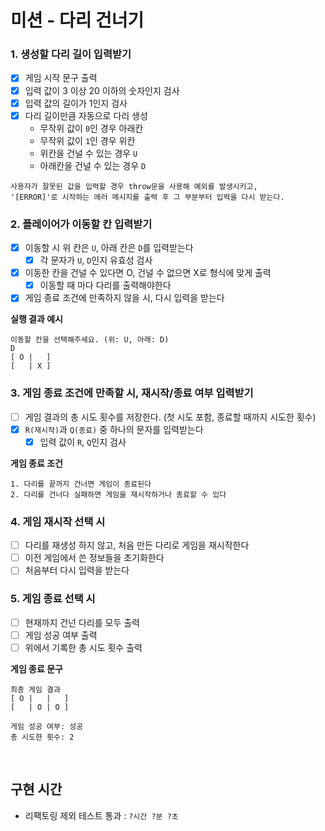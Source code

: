 # 미션 - 다리 건너기

### 1. 생성할 다리 길이 입력받기

- [x] 게임 시작 문구 출력
- [x] 입력 값이 3 이상 20 이하의 숫자인지 검사
- [x] 입력 값의 길이가 1인지 검사
- [x] 다리 길이만큼 자동으로 다리 생성
  - 무작위 값이 `0`인 경우 아래칸
  - 무작위 값이 `1`인 경우 위칸
  - 위칸을 건널 수 있는 경우 `U`
  - 아래칸을 건널 수 있는 경우 `D`

```
사용자가 잘못된 값을 입력할 경우 throw문을 사용해 예외를 발생시키고,
'[ERROR]'로 시작하는 에러 메시지를 출력 후 그 부분부터 입력을 다시 받는다.
```

### 2. 플레이어가 이동할 칸 입력받기

- [x] 이동할 시 위 칸은 `U`, 아래 칸은 `D`를 입력받는다
  - [x] 각 문자가 `U`, `D`인지 유효성 검사
- [x] 이동한 칸을 건널 수 있다면 O, 건널 수 없으면 X로 형식에 맞게 출력
  - [x] 이동할 때 마다 다리를 출력해야한다
- [x] 게임 종료 조건에 만족하지 않을 시, 다시 입력을 받는다

**실행 결과 예시**

```
이동할 칸을 선택해주세요. (위: U, 아래: D)
D
[ O |   ]
[   | X ]
```

### 3. 게임 종료 조건에 만족할 시, 재시작/종료 여부 입력받기

- [ ] 게임 결과의 총 시도 횟수를 저장한다. (첫 시도 포함, 종료할 때까지 시도한 횟수)
- [x] `R(재시작)`과 `Q(종료)` 중 하나의 문자를 입력받는다
  - [x] 입력 값이 `R`, `Q`인지 검사

**게임 종료 조건**

```
1. 다리를 끝까지 건너면 게임이 종료된다
2. 다리를 건너다 실패하면 게임을 재시작하거나 종료할 수 있다
```

### 4. 게임 재시작 선택 시

- [ ] 다리를 재생성 하지 않고, 처음 만든 다리로 게임을 재시작한다
- [ ] 이전 게임에서 쓴 정보들을 초기화한다
- [ ] 처음부터 다시 입력을 받는다

### 5. 게임 종료 선택 시

- [ ] 현재까지 건넌 다리를 모두 출력
- [ ] 게임 성공 여부 출력
- [ ] 위에서 기록한 총 시도 횟수 출력

**게임 종료 문구**

```
최종 게임 결과
[ O |   |   ]
[   | O | O ]

게임 성공 여부: 성공
총 시도한 횟수: 2
```

<br >

## 구현 시간

- 리팩토링 제외 테스트 통과 : `?시간 ?분 ?초`
